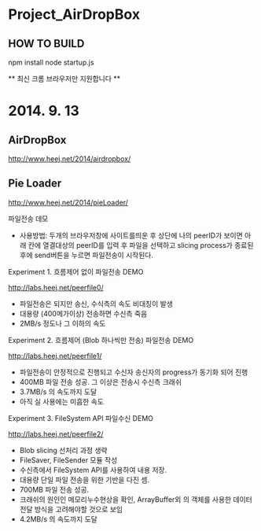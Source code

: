 Project_AirDropBox
==================
## HOW TO BUILD
npm install
node startup.js


** 최신 크롬 브라우저만 지원합니다 **

# 2014. 9. 13

## AirDropBox

http://www.heej.net/2014/airdropbox/

## Pie Loader

http://www.heej.net/2014/pieLoader/

파일전송 데모

- 사용방법: 두개의 브라우저창에 사이트를띄운 후 상단에 나의 peerID가 보이면 아래 칸에 열결대상의 peerID를 입력 후 파일을 선택하고 slicing process가 종료된 후에 send버튼을 누르면 파일전송이 시작된다.

Experiment 1. 흐름제어 없이 파일전송 DEMO

http://labs.heej.net/peerfile0/

- 파일전송은 되지만 송신, 수식측의 속도 비대칭이 발생
- 대용량 (400메가이상) 전송하면 수신측 죽음 
- 2MB/s 정도나 그 이하의 속도

Experiment 2. 흐름제어 (Blob 하나씩만 전송) 파일전송 DEMO

http://labs.heej.net/peerfile1/

- 파일전송이 안정적으로 진행되고 수신자 송신자의 progress가 동기화 되어 진행
- 400MB 파일 전송 성공. 그 이상은 전송시 수신측 크래쉬 
- 3.7MB/s 의 속도까지 도달 
- 아직 실 사용에는 미흡한 속도

Experiment 3. FileSystem API 파일수신 DEMO

http://labs.heej.net/peerfile2/

- Blob slicing 선처리 과정 생략
- FileSaver, FileSender 모듈 작성
- 수신측에서 FileSystem API를 사용하여 내용 저장. 
- 대용량 단일 파일 전송을 위한 기반을 다진 셈.
- 700MB 파일 전송 성공.
- 크래쉬의 원인인 메모리누수현상을 확인, ArrayBuffer외 의 객체를 사용한 데이터 전달 방식을 고려해야할 것으로 보임
- 4.2MB/s 의 속도까지 도달 
